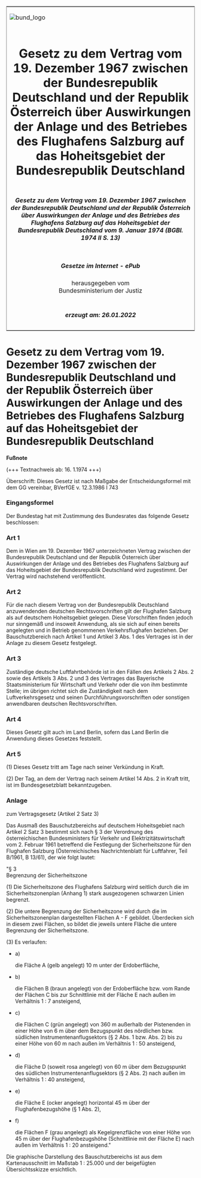 <span id="DECKBLATT.html"></span>

<table border="0" frame="border" width="100%">

<tr valign="top">

<td align="left">

![bund\_logo](BfJ_2021_Web_de_de.gif)

</td>

<td align="right">

 

</td>

</tr>

<tr align="center" valign="middle">

<td colspan="2">

# Gesetz zu dem Vertrag vom 19. Dezember 1967 zwischen der Bundesrepublik Deutschland und der Republik Österreich über Auswirkungen der Anlage und des Betriebes des Flughafens Salzburg auf das Hoheitsgebiet der Bundesrepublik Deutschland

</td>

</tr>

<tr align="center" valign="middle">

<td colspan="2">

##### Gesetz zu dem Vertrag vom 19. Dezember 1967 zwischen der Bundesrepublik Deutschland und der Republik Österreich über Auswirkungen der Anlage und des Betriebes des Flughafens Salzburg auf das Hoheitsgebiet der Bundesrepublik Deutschland vom 9. Januar 1974 (BGBl. 1974 II S. 13)

</td>

</tr>

<tr align="center" valign="middle">

<td colspan="2">

  
  

##### Gesetze im Internet - ePub  
  
herausgegeben vom  
Bundesministerium der Justiz

</td>

</tr>

<tr align="center" valign="bottom">

<td colspan="2">

  
  

##### erzeugt am: 26.01.2022

</td>

</tr>

</table>

<span id="BJNR200130974.html"></span>

# Gesetz zu dem Vertrag vom 19. Dezember 1967 zwischen der Bundesrepublik Deutschland und der Republik Österreich über Auswirkungen der Anlage und des Betriebes des Flughafens Salzburg auf das Hoheitsgebiet der Bundesrepublik Deutschland

<div>

  
**Fußnote**

<div class="jnhtml">

<div>

<div class="jurAbsatz">

(+++ Textnachweis ab: 16. 1.1974 +++)

</div>

<div class="jurAbsatz">

  
Überschrift: Dieses Gesetz ist nach Maßgabe der Entscheidungsformel mit
dem GG vereinbar, BVerfGE v. 12.3.1986 I 743

</div>

</div>

</div>

</div>

<span id="BJNR200130974BJNE000100314.html"></span>

### Eingangsformel  

<div>

<div class="jnhtml">

<div>

<div class="jurAbsatz">

Der Bundestag hat mit Zustimmung des Bundesrates das folgende Gesetz
beschlossen:

</div>

</div>

</div>

</div>

<span id="BJNR200130974BJNE000200314.html"></span>

### Art 1  

<div>

<div class="jnhtml">

<div>

<div class="jurAbsatz">

Dem in Wien am 19. Dezember 1967 unterzeichneten Vertrag zwischen der
Bundesrepublik Deutschland und der Republik Österreich über Auswirkungen
der Anlage und des Betriebes des Flughafens Salzburg auf das
Hoheitsgebiet der Bundesrepublik Deutschland wird zugestimmt. Der
Vertrag wird nachstehend veröffentlicht.

</div>

</div>

</div>

</div>

<span id="BJNR200130974BJNE000300314.html"></span>

### Art 2  

<div>

<div class="jnhtml">

<div>

<div class="jurAbsatz">

Für die nach diesem Vertrag von der Bundesrepublik Deutschland
anzuwendenden deutschen Rechtsvorschriften gilt der Flughafen Salzburg
als auf deutschem Hoheitsgebiet gelegen. Diese Vorschriften finden
jedoch nur sinngemäß und insoweit Anwendung, als sie sich auf einen
bereits angelegten und in Betrieb genommenen Verkehrsflughafen beziehen.
Der Bauschutzbereich nach Artikel 1 und Artikel 3 Abs. 1 des Vertrages
ist in der Anlage zu diesem Gesetz festgelegt.

</div>

</div>

</div>

</div>

<span id="BJNR200130974BJNE000400314.html"></span>

### Art 3  

<div>

<div class="jnhtml">

<div>

<div class="jurAbsatz">

Zuständige deutsche Luftfahrtbehörde ist in den Fällen des Artikels 2
Abs. 2 sowie des Artikels 3 Abs. 2 und 3 des Vertrages das Bayerische
Staatsministerium für Wirtschaft und Verkehr oder die von ihm bestimmte
Stelle; im übrigen richtet sich die Zuständigkeit nach dem
Luftverkehrsgesetz und seinen Durchführungsvorschriften oder sonstigen
anwendbaren deutschen Rechtsvorschriften.

</div>

</div>

</div>

</div>

<span id="BJNR200130974BJNE000500314.html"></span>

### Art 4  

<div>

<div class="jnhtml">

<div>

<div class="jurAbsatz">

Dieses Gesetz gilt auch im Land Berlin, sofern das Land Berlin die
Anwendung dieses Gesetzes feststellt.

</div>

</div>

</div>

</div>

<span id="BJNR200130974BJNE000600314.html"></span>

### Art 5  

<div>

<div class="jnhtml">

<div>

<div class="jurAbsatz">

(1) Dieses Gesetz tritt am Tage nach seiner Verkündung in Kraft.

</div>

<div class="jurAbsatz">

(2) Der Tag, an dem der Vertrag nach seinem Artikel 14 Abs. 2 in Kraft
tritt, ist im Bundesgesetzblatt bekanntzugeben.

</div>

</div>

</div>

</div>

<span id="BJNR200130974BJNE000700314.html"></span>

### Anlage  
zum Vertragsgesetz (Artikel 2 Satz 3)

<div>

<div class="jnhtml">

<div>

<div class="jurAbsatz">

Das Ausmaß des Bauschutzbereichs auf deutschem Hoheitsgebiet nach
Artikel 2 Satz 3 bestimmt sich nach § 3 der Verordnung des
österreichischen Bundesministers für Verkehr und
Elektrizitätswirtschaft vom 2. Februar 1961 betreffend die Festlegung
der Sicherheitszone für den Flughafen Salzburg (Österreichisches
Nachrichtenblatt für Luftfahrer, Teil B/1961, B 13/61), der wie folgt
lautet:  
  
"§ 3  
Begrenzung der Sicherheitszone

</div>

<div class="jurAbsatz">

(1) Die Sicherheitszone des Flughafens Salzburg wird seitlich durch die
im Sicherheitszonenplan (Anhang 1) stark ausgezogenen schwarzen Linien
begrenzt.

</div>

<div class="jurAbsatz">

(2) Die untere Begrenzung der Sicherheitszone wird durch die im
Sicherheitszonenplan dargestellten Flächen A - F gebildet. Überdecken
sich in diesem zwei Flächen, so bildet die jeweils untere Fläche die
untere Begrenzung der Sicherheitszone.

</div>

<div class="jurAbsatz">

(3) Es verlaufen:

  - a)
    
    <div style="">
    
    die Fläche A (gelb angelegt) 10 m unter der Erdoberfläche,
    
    </div>

  - b)
    
    <div style="">
    
    die Flächen B (braun angelegt) von der Erdoberfläche bzw. vom Rande
    der Flächen C bis zur Schnittlinie mit der Fläche E nach außen im
    Verhältnis 1 : 7 ansteigend,
    
    </div>

  - c)
    
    <div style="">
    
    die Flächen C (grün angelegt) von 360 m außerhalb der Pistenenden in
    einer Höhe von 6 m über dem Bezugspunkt des nördlichen bzw.
    südlichen Instrumentenanflugsektors (§ 2 Abs. 1 bzw. Abs. 2) bis zu
    einer Höhe von 60 m nach außen im Verhältnis 1 : 50 ansteigend,
    
    </div>

  - d)
    
    <div style="">
    
    die Fläche D (soweit rosa angelegt) von 60 m über dem Bezugspunkt
    des südlichen Instrumentenanflugsektors (§ 2 Abs. 2) nach außen im
    Verhältnis 1 : 40 ansteigend,
    
    </div>

  - e)
    
    <div style="">
    
    die Fläche E (ocker angelegt) horizontal 45 m über der
    Flughafenbezugshöhe (§ 1 Abs. 2),
    
    </div>

  - f)
    
    <div style="">
    
    die Flächen F (grau angelegt) als Kegelgrenzfläche von einer Höhe
    von 45 m über der Flughafenbezugshöhe (Schnittlinie mit der Fläche
    E) nach außen im Verhältnis 1 : 20 ansteigend."
    
    </div>

Die graphische Darstellung des Bauschutzbereichs ist aus dem
Kartenausschnitt im Maßstab 1 : 25.000 und der beigefügten
Übersichtsskizze ersichtlich.

</div>

</div>

</div>

</div>
